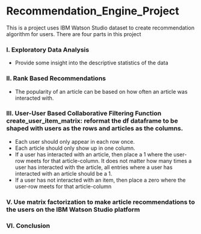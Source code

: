 # Recommendation_Engine_Project
This is a project uses IBM Watson Studio dataset to create recommendation algorithm for users. There are four parts in this project

### I. Exploratory Data Analysis

* Provide some insight into the descriptive statistics of the data

### II. Rank Based Recommendations

* The popularity of an article can be based on how often an article was interacted with.

### III. User-User Based Collaborative Filtering Function create_user_item_matrix: reformat the df dataframe to be shaped with users as the rows and articles as the columns.

* Each user should only appear in each row once.
* Each article should only show up in one column.
* If a user has interacted with an article, then place a 1 where the user-row meets for that article-column. It does not matter how many times a user has interacted with the article, all entries where a user has interacted with an article should be a 1.
* If a user has not interacted with an item, then place a zero where the user-row meets for that article-column

### V. Use matrix factorization to make article recommendations to the users on the IBM Watson Studio platform

### VI. Conclusion

